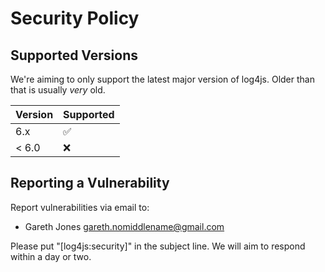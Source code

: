 # Security Policy

## Supported Versions

We're aiming to only support the latest major version of log4js. Older than that is usually *very* old.

| Version | Supported          |
| ------- | ------------------ |
| 6.x     | :white_check_mark: |
| < 6.0   | :x:                |

## Reporting a Vulnerability

Report vulnerabilities via email to:

* Gareth Jones <gareth.nomiddlename@gmail.com>

Please put "[log4js:security]" in the subject line. We will aim to respond within a day or two.
